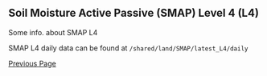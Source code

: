 ## Soil Moisture Active Passive (SMAP) Level 4 (L4)

Some info. about SMAP L4

SMAP L4 daily data can be found at `/shared/land/SMAP/latest_L4/daily`

[Previous Page](./) 

